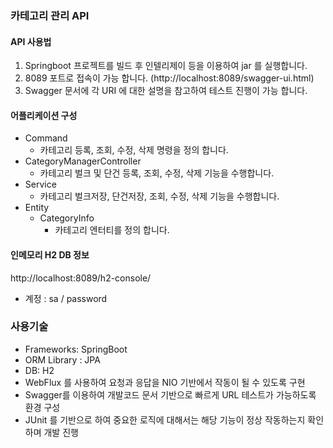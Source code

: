 ### 카테고리 관리 API

#### API 사용법
1. Springboot 프로젝트를 빌드 후 인텔리제이 등을 이용하여 jar 를 실행합니다.
2. 8089 포트로 접속이 가능 합니다. (http://localhost:8089/swagger-ui.html)
3. Swagger 문서에 각 URI 에 대한 설명을 참고하여 테스트 진행이 가능 합니다.

#### 어플리케이션 구성
- Command
    - 카테고리 등록, 조회, 수정, 삭제 명령을 정의 합니다.
- CategoryManagerController
    - 카테고리 벌크 및 단건 등록, 조회, 수정, 삭제 기능을 수행합니다. 
- Service
    - 카테고리 벌크저장, 단건저장, 조회, 수정, 삭제 기능을 수행합니다.
- Entity
    - CategoryInfo
        - 카테고리 엔터티를 정의 합니다.
    
#### 인메모리 H2 DB 정보
http://localhost:8089/h2-console/
- 계정 : sa / password

### 사용기술
- Frameworks: SpringBoot
- ORM Library : JPA
- DB: H2
- WebFlux 를 사용하여 요청과 응답을 NIO 기반에서 작동이 될 수 있도록 구현
- Swagger를 이용하여 개발코드 문서 기반으로 빠르게 URL 테스트가 가능하도록 환경 구성
- JUnit 를 기반으로 하여 중요한 로직에 대해서는 해당 기능이 정상 작동하는지 확인하며 개발 진행